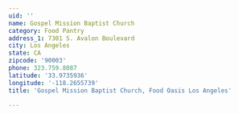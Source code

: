 ```yaml
---
uid: ''
name: Gospel Mission Baptist Church
category: Food Pantry
address_1: 7301 S. Avalon Boulevard
city: Los Angeles
state: CA
zipcode: '90003'
phone: 323.759.8087
latitude: '33.9735936'
longitude: '-118.2655739'
title: 'Gospel Mission Baptist Church, Food Oasis Los Angeles'

---
```

